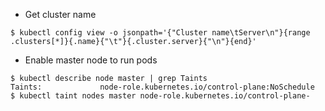 - Get cluster name
```
$ kubectl config view -o jsonpath='{"Cluster name\tServer\n"}{range .clusters[*]}{.name}{"\t"}{.cluster.server}{"\n"}{end}'
```
- Enable master node to run pods
```
$ kubectl describe node master | grep Taints
Taints:             node-role.kubernetes.io/control-plane:NoSchedule
$ kubectl taint nodes master node-role.kubernetes.io/control-plane-
```
